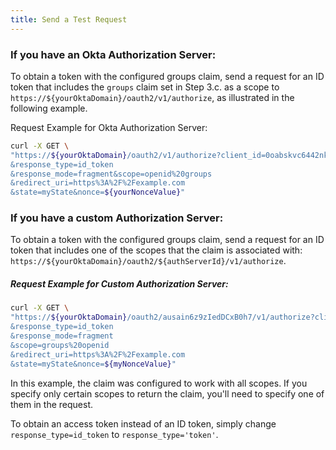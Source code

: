 ```yaml
---
title: Send a Test Request
---
```


### If you have an Okta Authorization Server:

To obtain a token with the configured groups claim, send a request for an ID token that includes the `groups` claim set in Step 3.c. as a scope to `https://${yourOktaDomain}/oauth2/v1/authorize`, as illustrated in the following example.

Request Example for Okta Authorization Server:

```bash
curl -X GET \
"https://${yourOktaDomain}/oauth2/v1/authorize?client_id=0oabskvc6442nkvQO0h7
&response_type=id_token
&response_mode=fragment&scope=openid%20groups
&redirect_uri=https%3A%2F%2Fexample.com
&state=myState&nonce=${yourNonceValue}"
```

### If you have a custom Authorization Server:

To obtain a token with the configured groups claim, send a request for an ID token that includes one of the scopes that the claim is associated with: `https://${yourOktaDomain}/oauth2/${authServerId}/v1/authorize`.

##### Request Example for Custom Authorization Server:

```bash
curl -X GET \
"https://${yourOktaDomain}/oauth2/ausain6z9zIedDCxB0h7/v1/authorize?client_id=0oabskvc6442nkvQO0h7
&response_type=id_token
&response_mode=fragment
&scope=groups%20openid
&redirect_uri=https%3A%2F%2Fexample.com
&state=myState&nonce=${myNonceValue}"
 ```

In this example, the claim was configured to work with all scopes. If you specify only certain scopes to return the claim, you'll need to specify one of them in the request.

To obtain an access token instead of an ID token, simply change `response_type=id_token` to `response_type='token'`.

<NextSectionLink/>
